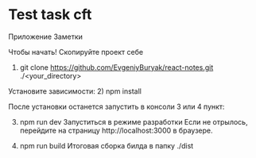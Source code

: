 # Test task cft
Приложение Заметки

Чтобы начать!
Скопируйте проект себе
1) git clone https://github.com/EvgeniyBuryak/react-notes.git ./<your_directory>

Установите зависимости:
2) npm install

После установки останется запустить в консоли 3 или 4 пункт:

3) npm run dev
Запуститься в режиме разработки
Если не отрылось, перейдите на страницу http://localhost:3000 в браузере.

4) npm run build
Итоговая сборка билда в папку ./dist